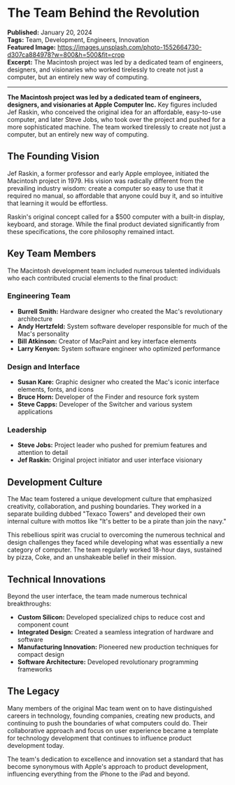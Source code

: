 # The Team Behind the Revolution

**Published:** January 20, 2024  
**Tags:** Team, Development, Engineers, Innovation  
**Featured Image:** https://images.unsplash.com/photo-1552664730-d307ca884978?w=800&h=500&fit=crop  
**Excerpt:** The Macintosh project was led by a dedicated team of engineers, designers, and visionaries who worked tirelessly to create not just a computer, but an entirely new way of computing.

---

**The Macintosh project was led by a dedicated team of engineers, designers, and visionaries at Apple Computer Inc.** Key figures included Jef Raskin, who conceived the original idea for an affordable, easy-to-use computer, and later Steve Jobs, who took over the project and pushed for a more sophisticated machine. The team worked tirelessly to create not just a computer, but an entirely new way of computing.

## The Founding Vision

Jef Raskin, a former professor and early Apple employee, initiated the Macintosh project in 1979. His vision was radically different from the prevailing industry wisdom: create a computer so easy to use that it required no manual, so affordable that anyone could buy it, and so intuitive that learning it would be effortless.

Raskin's original concept called for a $500 computer with a built-in display, keyboard, and storage. While the final product deviated significantly from these specifications, the core philosophy remained intact.

## Key Team Members

The Macintosh development team included numerous talented individuals who each contributed crucial elements to the final product:

### Engineering Team
- **Burrell Smith:** Hardware designer who created the Mac's revolutionary architecture
- **Andy Hertzfeld:** System software developer responsible for much of the Mac's personality
- **Bill Atkinson:** Creator of MacPaint and key interface elements
- **Larry Kenyon:** System software engineer who optimized performance

### Design and Interface
- **Susan Kare:** Graphic designer who created the Mac's iconic interface elements, fonts, and icons
- **Bruce Horn:** Developer of the Finder and resource fork system
- **Steve Capps:** Developer of the Switcher and various system applications

### Leadership
- **Steve Jobs:** Project leader who pushed for premium features and attention to detail
- **Jef Raskin:** Original project initiator and user interface visionary

## Development Culture

The Mac team fostered a unique development culture that emphasized creativity, collaboration, and pushing boundaries. They worked in a separate building dubbed "Texaco Towers" and developed their own internal culture with mottos like "It's better to be a pirate than join the navy."

This rebellious spirit was crucial to overcoming the numerous technical and design challenges they faced while developing what was essentially a new category of computer. The team regularly worked 18-hour days, sustained by pizza, Coke, and an unshakeable belief in their mission.

## Technical Innovations

Beyond the user interface, the team made numerous technical breakthroughs:

- **Custom Silicon:** Developed specialized chips to reduce cost and component count
- **Integrated Design:** Created a seamless integration of hardware and software
- **Manufacturing Innovation:** Pioneered new production techniques for compact design
- **Software Architecture:** Developed revolutionary programming frameworks

## The Legacy

Many members of the original Mac team went on to have distinguished careers in technology, founding companies, creating new products, and continuing to push the boundaries of what computers could do. Their collaborative approach and focus on user experience became a template for technology development that continues to influence product development today.

The team's dedication to excellence and innovation set a standard that has become synonymous with Apple's approach to product development, influencing everything from the iPhone to the iPad and beyond.